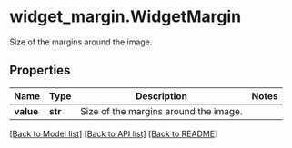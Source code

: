 # widget_margin.WidgetMargin

Size of the margins around the image.
## Properties
Name | Type | Description | Notes
------------ | ------------- | ------------- | -------------
**value** | **str** | Size of the margins around the image. | 

[[Back to Model list]](README.md#documentation-for-models) [[Back to API list]](README.md#documentation-for-api-endpoints) [[Back to README]](README.md)



